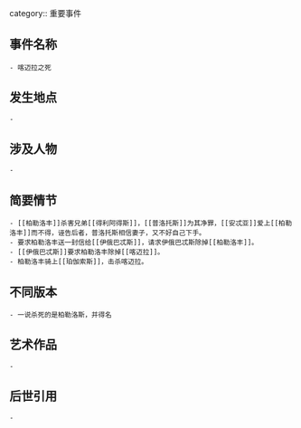 category:: 重要事件
## 事件名称
	- 喀迈拉之死
## 发生地点
	-
## 涉及人物
	-
## 简要情节
	- [[柏勒洛丰]]杀害兄弟[[得利阿得斯]]，[[普洛托斯]]为其净罪，[[安忒亚]]爱上[[柏勒洛丰]]而不得，诬告后者，普洛托斯相信妻子，又不好自己下手。
	- 要求柏勒洛丰送一封信给[[伊俄巴忒斯]]，请求伊俄巴忒斯除掉[[柏勒洛丰]]。
	- [[伊俄巴忒斯]]要求柏勒洛丰除掉[[喀迈拉]]。
	- 柏勒洛丰骑上[[珀伽索斯]]，击杀喀迈拉。
## 不同版本
	- 一说杀死的是柏勒洛斯，并得名
## 艺术作品
	-
## 后世引用
	-
